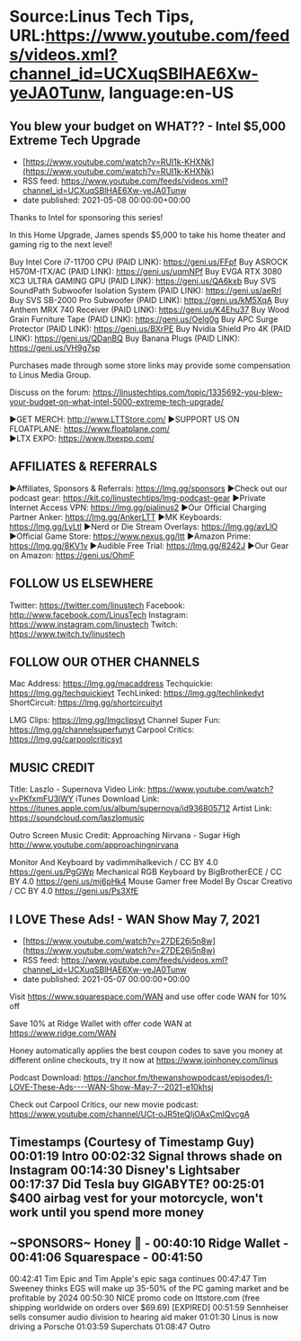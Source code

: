 # Source:Linus Tech Tips, URL:https://www.youtube.com/feeds/videos.xml?channel_id=UCXuqSBlHAE6Xw-yeJA0Tunw, language:en-US

## You blew your budget on WHAT?? - Intel $5,000 Extreme Tech Upgrade
 - [https://www.youtube.com/watch?v=RUI1k-KHXNk](https://www.youtube.com/watch?v=RUI1k-KHXNk)
 - RSS feed: https://www.youtube.com/feeds/videos.xml?channel_id=UCXuqSBlHAE6Xw-yeJA0Tunw
 - date published: 2021-05-08 00:00:00+00:00

Thanks to Intel for sponsoring this series!

In this Home Upgrade, James spends $5,000 to take his home theater and gaming rig to the next level!

Buy Intel Core i7-11700 CPU (PAID LINK): https://geni.us/FFpf
Buy ASROCK H570M-ITX/AC (PAID LINK): https://geni.us/uqmNPf
Buy EVGA RTX 3080 XC3 ULTRA GAMING GPU (PAID LINK): https://geni.us/QA6kxb
Buy SVS SoundPath Subwoofer Isolation System (PAID LINK): https://geni.us/aeRrl
Buy SVS SB-2000 Pro Subwoofer (PAID LINK): https://geni.us/kM5XqA
Buy Anthem MRX 740 Receiver (PAID LINK): https://geni.us/K4Ehu37
Buy Wood Grain Furniture Tape (PAID LINK): https://geni.us/Oelg0g
Buy APC Surge Protector (PAID LINK): https://geni.us/BXrPE
Buy Nvidia Shield Pro 4K (PAID LINK): https://geni.us/QDanBQ
Buy Banana Plugs (PAID LINK): https://geni.us/VH9g7sp 

Purchases made through some store links may provide some compensation to Linus Media Group.

Discuss on the forum: https://linustechtips.com/topic/1335692-you-blew-your-budget-on-what-intel-5000-extreme-tech-upgrade/

►GET MERCH: http://www.LTTStore.com/
►SUPPORT US ON FLOATPLANE: https://www.floatplane.com/  
►LTX EXPO: https://www.ltxexpo.com/   

AFFILIATES & REFERRALS
---------------------------------------------------
►Affiliates, Sponsors & Referrals: https://lmg.gg/sponsors
►Check out our podcast gear: https://kit.co/linustechtips/lmg-podcast-gear
►Private Internet Access VPN: https://lmg.gg/pialinus2
►Our Official Charging Partner Anker: https://lmg.gg/AnkerLTT
►MK Keyboards: https://lmg.gg/LyLtl
►Nerd or Die Stream Overlays: https://lmg.gg/avLlO
►Official Game Store: https://www.nexus.gg/ltt
►Amazon Prime: https://lmg.gg/8KV1v
►Audible Free Trial: https://lmg.gg/8242J
►Our Gear on Amazon: https://geni.us/OhmF

FOLLOW US ELSEWHERE
---------------------------------------------------  
Twitter: https://twitter.com/linustech
Facebook: http://www.facebook.com/LinusTech
Instagram: https://www.instagram.com/linustech
Twitch: https://www.twitch.tv/linustech

FOLLOW OUR OTHER CHANNELS
---------------------------------------------------  
Mac Address: https://lmg.gg/macaddress
Techquickie: https://lmg.gg/techquickieyt
TechLinked: https://lmg.gg/techlinkedyt
ShortCircuit: https://lmg.gg/shortcircuityt

LMG Clips: https://lmg.gg/lmgclipsyt
Channel Super Fun: https://lmg.gg/channelsuperfunyt
Carpool Critics: https://lmg.gg/carpoolcriticsyt

MUSIC CREDIT
---------------------------------------------------  
Title: Laszlo - Supernova
Video Link: https://www.youtube.com/watch?v=PKfxmFU3lWY
iTunes Download Link: https://itunes.apple.com/us/album/supernova/id936805712
Artist Link: https://soundcloud.com/laszlomusic

Outro Screen Music Credit: Approaching Nirvana - Sugar High http://www.youtube.com/approachingnirvana

Monitor And Keyboard by vadimmihalkevich / CC BY 4.0  https://geni.us/PgGWp
Mechanical RGB Keyboard by BigBrotherECE / CC BY 4.0 https://geni.us/mj6pHk4
Mouse Gamer free Model By Oscar Creativo / CC BY 4.0 https://geni.us/Ps3XfE

## I LOVE These Ads! - WAN Show May 7, 2021
 - [https://www.youtube.com/watch?v=27DE26j5n8w](https://www.youtube.com/watch?v=27DE26j5n8w)
 - RSS feed: https://www.youtube.com/feeds/videos.xml?channel_id=UCXuqSBlHAE6Xw-yeJA0Tunw
 - date published: 2021-05-07 00:00:00+00:00

Visit https://www.squarespace.com/WAN and use offer code WAN for 10% off

Save 10% at Ridge Wallet with offer code WAN at https://www.ridge.com/WAN

Honey automatically applies the best coupon codes to save you money at 
different online checkouts, try it now at https://www.joinhoney.com/linus

Podcast Download: https://anchor.fm/thewanshowpodcast/episodes/I-LOVE-These-Ads----WAN-Show-May-7--2021-e10khsj

Check out Carpool Critics, our new movie podcast: https://www.youtube.com/channel/UCt-oJR5teQIjOAxCmIQvcgA

Timestamps (Courtesy of Timestamp Guy)
00:01:19 Intro
00:02:32 Signal throws shade on Instagram
00:14:30 Disney's Lightsaber
00:17:37 Did Tesla buy GIGABYTE?
00:25:01 $400 airbag vest for your motorcycle, won't work until you spend more money
----------------------------------------
~SPONSORS~
Honey 🍯 - 00:40:10
Ridge Wallet - 00:41:06
Squarespace - 00:41:50
----------------------------------------
00:42:41 Tim Epic and Tim Apple's epic saga continues
00:47:47 Tim Sweeney thinks EGS will make up 35-50% of the PC gaming market and be profitable by 2024
00:50:30 NICE promo code on lttstore.com (free shipping worldwide on orders over $69.69) [EXPIRED]
00:51:59 Sennheiser sells consumer audio division to hearing aid maker
01:01:30 Linus is now driving a Porsche
01:03:59 Superchats
01:08:47 Outro

